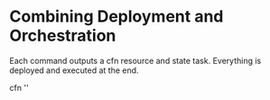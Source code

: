 # Combining Deployment and Orchestration

Each command outputs a cfn resource and state task. Everything is deployed and executed at the end.

cfn ''